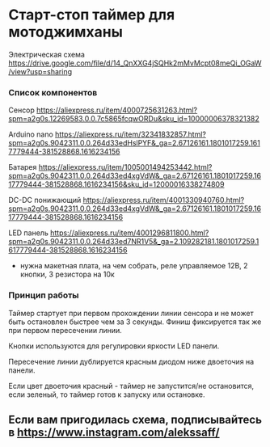# Старт-стоп таймер для мотоджимханы

Электрическая схема
https://drive.google.com/file/d/14_QnXXG4jSQHk2mMvMcpt08meQi_OGaW/view?usp=sharing

### Список компонентов

Сенсор https://aliexpress.ru/item/4000725631263.html?spm=a2g0s.12269583.0.0.7c5865fcqwORDu&sku_id=10000006378321382

Arduino nano https://aliexpress.ru/item/32341832857.html?spm=a2g0s.9042311.0.0.264d33edHslPYF&_ga=2.67126161.1801017259.1617779444-381528868.1616234156

Батарея https://aliexpress.ru/item/1005001494253442.html?spm=a2g0s.9042311.0.0.264d33ed4xgVdW&_ga=2.67126161.1801017259.1617779444-381528868.1616234156&sku_id=12000016338274809

DC-DC понижающий https://aliexpress.ru/item/4001330940760.html?spm=a2g0s.9042311.0.0.264d33ed4xgVdW&_ga=2.67126161.1801017259.1617779444-381528868.1616234156

LED панель https://aliexpress.ru/item/4001296811800.html?spm=a2g0s.9042311.0.0.264d33ed7NR1V5&_ga=2.109282181.1801017259.1617779444-381528868.1616234156

+ нужна макетная плата, на чем собрать, реле управляемое 12В, 2 кнопки, 3 резистора на 10к

### Принцип работы

Таймер стартует при первом прохождении линии сенсора и не может быть остановлен быстрее чем за 3 секунды. Финиш фиксируется так же при первом пересечении линии.

Кнопки используются для регулировки яркости LED панели. 

Пересечение линии дублируется красным диодом ниже двоеточия на панели. 

Если цвет двоеточия красный - таймер не запустится/не остановится, если зеленый, то таймер готов к запуску или остановке.

## Если вам пригодилась схема, подписывайтесь в https://www.instagram.com/alekssaff/
